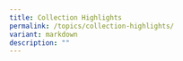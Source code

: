 ```yaml
---
title: Collection Highlights
permalink: /topics/collection-highlights/
variant: markdown
description: ""
---
```

